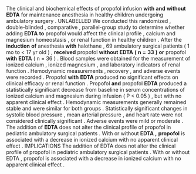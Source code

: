 The clinical and biochemical effects of propofol infusion **with** **and** **without** **EDTA** for maintenance anesthesia in healthy children undergoing ambulatory surgery . UNLABELLED We conducted this randomized , double-blinded , comparative , parallel-group study to determine whether adding **EDTA** **to** propofol would affect the clinical profile , calcium and magnesium homeostasis , or renal function in healthy children . After the **induction** **of** anesthesia **with** halothane , 69 ambulatory surgical patients ( 1 mo to < 17 yr old ) , **received** propofol **without** **EDTA** **(** **n** **=** **33** **)** **or** propofol **with** **EDTA** ( n = 36 ) . Blood samples were obtained for the measurement of ionized calcium , ionized magnesium , and laboratory indicators of renal function . Hemodynamic measurements , recovery , and adverse events were recorded . Propofol **with** **EDTA** produced no significant effects on clinical efficacy or renal function . Propofol **and** propofol **EDTA** produced a statistically significant decrease from baseline in serum concentrations of ionized calcium and magnesium during infusion ( P < 0.05 ) , but with no apparent clinical effect . Hemodynamic measurements generally remained stable and were similar for both groups . Statistically significant changes in systolic blood pressure , mean arterial pressure , and heart rate were not considered clinically significant . Adverse events were mild or moderate . The addition of **EDTA** does not alter the clinical profile of propofol in pediatric ambulatory surgical patients . With or without **EDTA** **,** **propofol** is associated with a decrease in ionized calcium with no apparent clinical effect . IMPLICATIONS The addition of EDTA does not alter the clinical profile of propofol in pediatric ambulatory surgical patients . With or without EDTA , propofol is associated with a decrease in ionized calcium with no apparent clinical effect . 